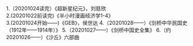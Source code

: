 1.（20201024读完）《超新星纪元》，刘慈欣 <br>
2.(20201022前读完)《半小时漫画经济学1-4》 <br>
3.(20201024开始——)《GEB》，侯世达
4.（20201028——）《剑桥中华民国史（1912年——1914年）》
5.（20201027——）《剑桥中国史全集》
6.（约20201026——）《沙丘》六部曲